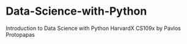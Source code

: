 # Data-Science-with-Python
Introduction to Data Science with Python HarvardX CS109x by Pavlos Protopapas
